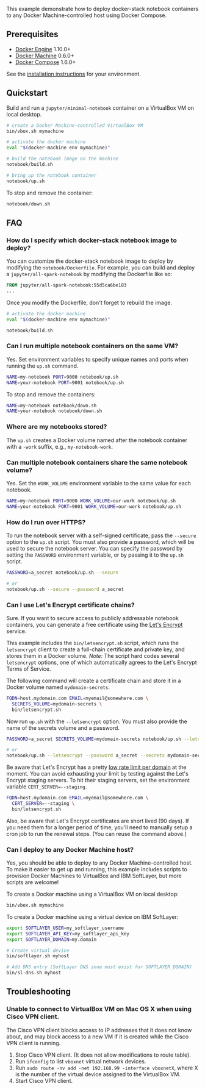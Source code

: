 This example demonstrate how to deploy docker-stack notebook containers to any Docker Machine-controlled host using Docker Compose.

## Prerequisites

* [Docker Engine](https://docs.docker.com/engine/) 1.10.0+
* [Docker Machine](https://docs.docker.com/machine/) 0.6.0+
* [Docker Compose](https://docs.docker.com/compose/) 1.6.0+

See the [installation instructions](https://docs.docker.com/engine/installation/) for your environment.

## Quickstart

Build and run a `jupyter/minimal-notebook` container on a VirtualBox VM on local desktop.

```bash
# create a Docker Machine-controlled VirtualBox VM
bin/vbox.sh mymachine

# activate the docker machine
eval "$(docker-machine env mymachine)"

# build the notebook image on the machine
notebook/build.sh

# bring up the notebook container
notebook/up.sh
```

To stop and remove the container:

```bash
notebook/down.sh
```


## FAQ

### How do I specify which docker-stack notebook image to deploy?

You can customize the docker-stack notebook image to deploy by modifying the `notebook/Dockerfile`.  For example, you can build and deploy a `jupyter/all-spark-notebook` by modifying the Dockerfile like so:

```dockerfile
FROM jupyter/all-spark-notebook:55d5ca6be183
...
```

Once you modify the Dockerfile, don't forget to rebuild the image.

```bash
# activate the docker machine
eval "$(docker-machine env mymachine)"

notebook/build.sh
```

### Can I run multiple notebook containers on the same VM?

Yes. Set environment variables to specify unique names and ports when running the `up.sh` command.

```bash
NAME=my-notebook PORT=9000 notebook/up.sh
NAME=your-notebook PORT=9001 notebook/up.sh
```

To stop and remove the containers:

```bash
NAME=my-notebook notebook/down.sh
NAME=your-notebook notebook/down.sh
```

### Where are my notebooks stored?

The `up.sh` creates a Docker volume named after the notebook container with a `-work` suffix, e.g., `my-notebook-work`.


### Can multiple notebook containers share the same notebook volume?

Yes. Set the `WORK_VOLUME` environment variable to the same value for each notebook.

```bash
NAME=my-notebook PORT=9000 WORK_VOLUME=our-work notebook/up.sh
NAME=your-notebook PORT=9001 WORK_VOLUME=our-work notebook/up.sh
```

### How do I run over HTTPS?

To run the notebook server with a self-signed certificate, pass the `--secure` option to the `up.sh` script.  You must also provide a password, which will be used to secure the notebook server.  You can specify the password by setting the `PASSWORD` environment variable, or by passing it to the `up.sh` script.  

```bash
PASSWORD=a_secret notebook/up.sh --secure

# or
notebook/up.sh --secure --password a_secret
```

### Can I use Let's Encrypt certificate chains?

Sure.  If you want to secure access to publicly addressable notebook containers, you can generate a free certificate using the [Let's Encrypt](https://letsencrypt.org) service.


This example includes the `bin/letsencrypt.sh` script, which runs the `letsencrypt` client to create a full-chain certificate and private key, and stores them in a Docker volume.  _Note:_ The script hard codes several `letsencrypt` options, one of which automatically agrees to the Let's Encrypt Terms of Service.

The following command will create a certificate chain and store it in a Docker volume named `mydomain-secrets`.

```bash
FQDN=host.mydomain.com EMAIL=myemail@somewhere.com \
  SECRETS_VOLUME=mydomain-secrets \
  bin/letsencrypt.sh
```

Now run `up.sh` with the `--letsencrypt` option.  You must also provide the name of the secrets volume and a password.

```bash
PASSWORD=a_secret SECRETS_VOLUME=mydomain-secrets notebook/up.sh --letsencrypt

# or
notebook/up.sh --letsencrypt --password a_secret --secrets mydomain-secrets
```

Be aware that Let's Encrypt has a pretty [low rate limit per domain](https://community.letsencrypt.org/t/public-beta-rate-limits/4772/3) at the moment.  You can avoid exhausting your limit by testing against the Let's Encrypt staging servers.  To hit their staging servers, set the environment variable `CERT_SERVER=--staging`.

```bash
FQDN=host.mydomain.com EMAIL=myemail@somewhere.com \
  CERT_SERVER=--staging \
  bin/letsencrypt.sh
```

Also, be aware that Let's Encrypt certificates are short lived (90 days).  If you need them for a longer period of time, you'll need to manually setup a cron job to run the renewal steps. (You can reuse the command above.)

### Can I deploy to any Docker Machine host?

Yes, you should be able to deploy to any Docker Machine-controlled host.  To make it easier to get up and running, this example includes scripts to provision Docker Machines to VirtualBox and IBM SoftLayer, but more scripts are welcome!

To create a Docker machine using a VirtualBox VM on local desktop:

```bash
bin/vbox.sh mymachine
```

To create a Docker machine using a virtual device on IBM SoftLayer:

```bash
export SOFTLAYER_USER=my_softlayer_username
export SOFTLAYER_API_KEY=my_softlayer_api_key
export SOFTLAYER_DOMAIN=my.domain

# Create virtual device
bin/softlayer.sh myhost

# Add DNS entry (SoftLayer DNS zone must exist for SOFTLAYER_DOMAIN)
bin/sl-dns.sh myhost
```


## Troubleshooting

### Unable to connect to VirtualBox VM on Mac OS X when using Cisco VPN client.

The Cisco VPN client blocks access to IP addresses that it does not know about, and may block access to a new VM if it is created while the Cisco VPN client is running.

1. Stop Cisco VPN client. (It does not allow modifications to route table).
2. Run `ifconfig` to list `vboxnet` virtual network devices.
3. Run `sudo route -nv add -net 192.168.99 -interface vboxnetX`, where X is the number of the virtual device assigned to the VirtualBox VM.
4. Start Cisco VPN client.
